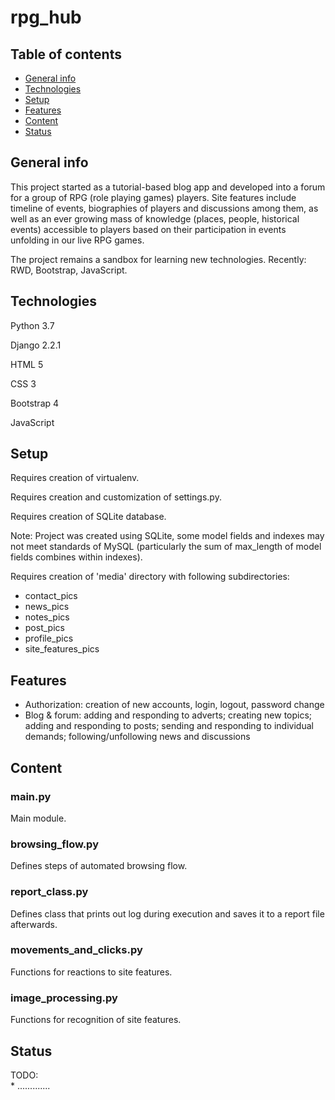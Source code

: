 # rpg_hub

## Table of contents
* [General info](#general-info)  
* [Technologies](#technologies)  
* [Setup](#setup)  
* [Features](#features)
* [Content](#content)  
* [Status](#status)  


## General info
This project started as a tutorial-based blog app and developed into a forum for a group of RPG (role playing games) players. 
Site features include timeline of events, biographies of players and discussions among them, as well as an ever growing mass of knowledge (places, people, historical events) accessible to players based on their participation in events unfolding in our live RPG games.



The project remains a sandbox for learning new technologies. Recently: RWD, Bootstrap, JavaScript.


## Technologies
Python 3.7

Django 2.2.1

HTML 5

CSS 3

Bootstrap 4

JavaScript 


## Setup
Requires creation of virtualenv.

Requires creation and customization of settings.py.

Requires creation of SQLite database. 

   Note: Project was created using SQLite, some model fields and indexes may not meet standards of MySQL (particularly the sum   of max_length of model fields combines within indexes).
   
Requires creation of 'media' directory with following subdirectories:
- contact_pics
- news_pics
- notes_pics
- post_pics
- profile_pics
- site_features_pics

## Features
- Authorization: creation of new accounts, login, logout, password change
- Blog & forum: adding and responding to adverts; creating new topics; adding and responding to posts; sending and responding to individual demands; following/unfollowing news and discussions


## Content

### main.py
Main module.
### browsing_flow.py
Defines steps of automated browsing flow.
### report_class.py
Defines class that prints out log during execution and saves it to a report file afterwards.
### movements_and_clicks.py
Functions for reactions to site features.
### image_processing.py
Functions for recognition of site features.

## Status
TODO:  
    * .............
